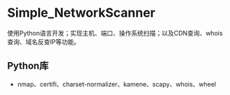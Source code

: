 # Simple_NetworkScanner
使用Python语言开发；实现主机、端口、操作系统扫描；以及CDN查询、whois查询、域名反查IP等功能。

## Python库
- nmap、certifi、charset-normalizer、kamene、scapy、whois、wheel
